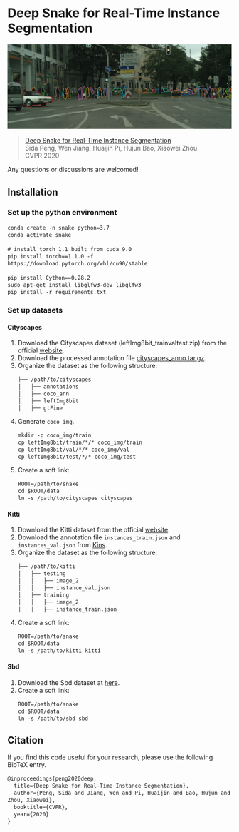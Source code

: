 # Deep Snake for Real-Time Instance Segmentation

![city](assets/snake_city.png)

> [Deep Snake for Real-Time Instance Segmentation](https://arxiv.org/pdf/2001.01629.pdf)  
> Sida Peng, Wen Jiang, Huaijin Pi, Hujun Bao, Xiaowei Zhou  
> CVPR 2020

Any questions or discussions are welcomed!

## Installation

### Set up the python environment

```
conda create -n snake python=3.7
conda activate snake

# install torch 1.1 built from cuda 9.0
pip install torch==1.1.0 -f https://download.pytorch.org/whl/cu90/stable

pip install Cython==0.28.2
sudo apt-get install libglfw3-dev libglfw3
pip install -r requirements.txt
```

### Set up datasets

#### Cityscapes

1. Download the Cityscapes dataset (leftImg8bit\_trainvaltest.zip) from the official [website](https://www.cityscapes-dataset.com/downloads/).
2. Download the processed annotation file [cityscapes_anno.tar.gz](https://zjueducn-my.sharepoint.com/:u:/g/personal/pengsida_zju_edu_cn/EcaFL3ZLC5VOvR5HupOgHEMByzgiZ0iLpPW0rAb1i57Ytw?e=tocgyq).
3. Organize the dataset as the following structure:
    ```
    ├── /path/to/cityscapes
    │   ├── annotations
    │   ├── coco_ann
    │   ├── leftImg8bit
    │   ├── gtFine
    ```
3. Generate `coco_img`.
	```
	mkdir -p coco_img/train
	cp leftImg8bit/train/*/* coco_img/train
	cp leftImg8bit/val/*/* coco_img/val
	cp leftImg8bit/test/*/* coco_img/test
	```
4. Create a soft link:
    ```
    ROOT=/path/to/snake
    cd $ROOT/data
    ln -s /path/to/cityscapes cityscapes
    ```

#### Kitti

1. Download the Kitti dataset from the official [website](http://www.cvlibs.net/download.php?file=data_object_image_2.zip).
2. Download the annotation file `instances_train.json` and `instances_val.json` from [Kins](https://github.com/qqlu/Amodal-Instance-Segmentation-through-KINS-Dataset).
3. Organize the dataset as the following structure:
	```
    ├── /path/to/kitti
    │   ├── testing
    │   │   ├── image_2
    │   │   ├── instance_val.json
    │   ├── training
    │   │   ├── image_2
    │   │   ├── instance_train.json
    ```
4. Create a soft link:
    ```
    ROOT=/path/to/snake
    cd $ROOT/data
    ln -s /path/to/kitti kitti
    ```

#### Sbd

1. Download the Sbd dataset at [here](https://zjueducn-my.sharepoint.com/:u:/g/personal/pengsida_zju_edu_cn/EV2P-6J0s-hClwW8uZy1ZXYBPU0XwR7Ch7EBGOG2vfACGQ?e=wpyE2M).
2. Create a soft link:
    ```
    ROOT=/path/to/snake
    cd $ROOT/data
    ln -s /path/to/sbd sbd
    ```

## Citation

If you find this code useful for your research, please use the following BibTeX entry.

```
@inproceedings{peng2020deep,
  title={Deep Snake for Real-Time Instance Segmentation},
  author={Peng, Sida and Jiang, Wen and Pi, Huaijin and Bao, Hujun and Zhou, Xiaowei},
  booktitle={CVPR},
  year={2020}
}
```
